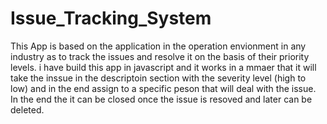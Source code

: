 # Issue_Tracking_System

This App is based on the application in the operation envionment in any industry as to track the issues and resolve it on the basis of their priority levels. i have build this app in javascript and it works in a mmaer that it will take the inssue in the descriptoin section with the severity level (high to low) and in the end assign to a specific peson that will deal with the issue. In the end the it can be closed once the issue is resoved and later can be deleted.


